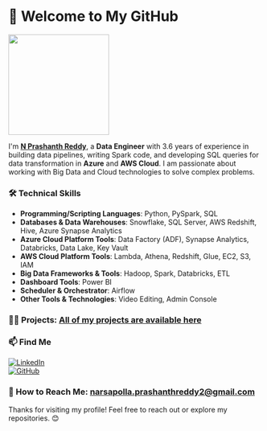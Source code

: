 # 👋 Welcome to My GitHub

<img src="https://user-images.githubusercontent.com/74038190/212748842-9fcbad5b-6173-4175-8a61-521f3dbb7514.gif" width="200"/>

I'm [**N Prashanth Reddy**](https://github.com/nprashanth035), a **Data Engineer** with 3.6 years of experience in building data pipelines, writing Spark code, and developing SQL queries for data transformation in **Azure** and **AWS Cloud**. I am passionate about working with Big Data and Cloud technologies to solve complex problems.

### 🛠️ Technical Skills
- **Programming/Scripting Languages**: Python, PySpark, SQL  
- **Databases & Data Warehouses**: Snowflake, SQL Server, AWS Redshift, Hive, Azure Synapse Analytics  
- **Azure Cloud Platform Tools**: Data Factory (ADF), Synapse Analytics, Databricks, Data Lake, Key Vault  
- **AWS Cloud Platform Tools**: Lambda, Athena, Redshift, Glue, EC2, S3, IAM  
- **Big Data Frameworks & Tools**: Hadoop, Spark, Databricks, ETL  
- **Dashboard Tools**: Power BI  
- **Scheduler & Orchestrator**: Airflow  
- **Other Tools & Technologies**: Video Editing, Admin Console

### 👨‍💻 Projects: [All of my projects are available here](https://github.com/nprashanth035)

### 📫 Find Me  
[![LinkedIn](https://img.shields.io/badge/LinkedIn-Profile-blue?logo=linkedin)](https://www.linkedin.com/in/n-prashanth-reddy-b780111b2/)  
[![GitHub](https://img.shields.io/badge/GitHub-Profile-black?logo=github)](https://github.com/nprashanth035)

### 📧 How to Reach Me: [narsapolla.prashanthreddy2@gmail.com](mailto:narsapolla.prashanthreddy2@gmail.com)

Thanks for visiting my profile! Feel free to reach out or explore my repositories. 😊
